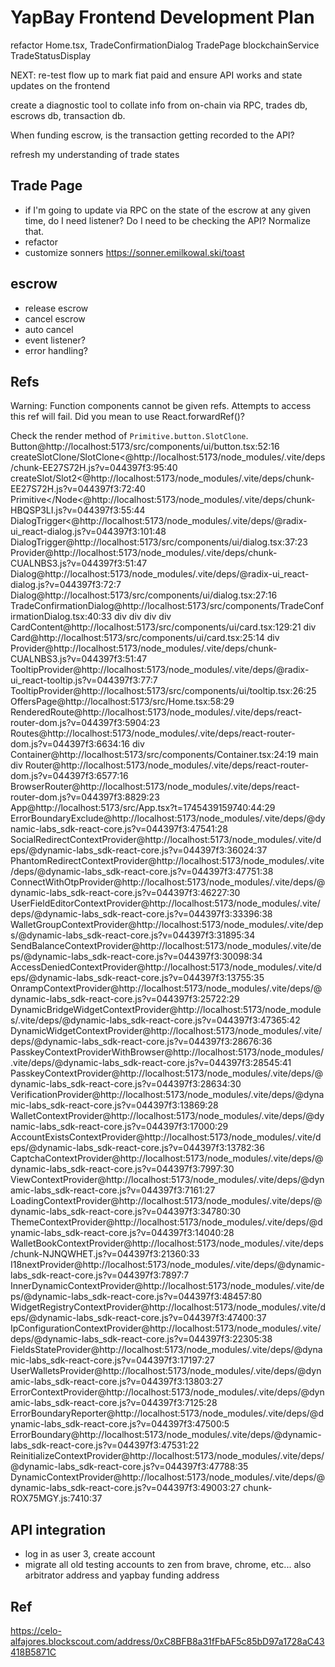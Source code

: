 # YapBay Frontend Development Plan

refactor Home.tsx, TradeConfirmationDialog
TradePage
blockchainService
TradeStatusDisplay

NEXT: re-test flow up to mark fiat paid and ensure API works and state updates on the frontend

create a diagnostic tool to collate info from on-chain via RPC, trades db, escrows db, transaction db.

When funding escrow, is the transaction getting recorded to the API?

refresh my understanding of trade states

## Trade Page
- if I'm going to update via RPC on the state of the escrow at any given time, do I need listener? Do I need to be checking the API? Normalize that.
- refactor
- customize sonners https://sonner.emilkowal.ski/toast

## escrow
- release escrow
- cancel escrow
- auto cancel
- event listener?
- error handling?



## Refs
Warning: Function components cannot be given refs. Attempts to access this ref will fail. Did you mean to use React.forwardRef()?

Check the render method of `Primitive.button.SlotClone`.
Button@http://localhost:5173/src/components/ui/button.tsx:52:16
createSlotClone/SlotClone<@http://localhost:5173/node_modules/.vite/deps/chunk-EE27S72H.js?v=044397f3:95:40
createSlot/Slot2<@http://localhost:5173/node_modules/.vite/deps/chunk-EE27S72H.js?v=044397f3:72:40
Primitive</Node<@http://localhost:5173/node_modules/.vite/deps/chunk-HBQSP3LI.js?v=044397f3:55:44
DialogTrigger<@http://localhost:5173/node_modules/.vite/deps/@radix-ui_react-dialog.js?v=044397f3:101:48
DialogTrigger@http://localhost:5173/src/components/ui/dialog.tsx:37:23
Provider@http://localhost:5173/node_modules/.vite/deps/chunk-CUALNBS3.js?v=044397f3:51:47
Dialog@http://localhost:5173/node_modules/.vite/deps/@radix-ui_react-dialog.js?v=044397f3:72:7
Dialog@http://localhost:5173/src/components/ui/dialog.tsx:27:16
TradeConfirmationDialog@http://localhost:5173/src/components/TradeConfirmationDialog.tsx:40:33
div
div
div
div
CardContent@http://localhost:5173/src/components/ui/card.tsx:129:21
div
Card@http://localhost:5173/src/components/ui/card.tsx:25:14
div
Provider@http://localhost:5173/node_modules/.vite/deps/chunk-CUALNBS3.js?v=044397f3:51:47
TooltipProvider@http://localhost:5173/node_modules/.vite/deps/@radix-ui_react-tooltip.js?v=044397f3:77:7
TooltipProvider@http://localhost:5173/src/components/ui/tooltip.tsx:26:25
OffersPage@http://localhost:5173/src/Home.tsx:58:29
RenderedRoute@http://localhost:5173/node_modules/.vite/deps/react-router-dom.js?v=044397f3:5904:23
Routes@http://localhost:5173/node_modules/.vite/deps/react-router-dom.js?v=044397f3:6634:16
div
Container@http://localhost:5173/src/components/Container.tsx:24:19
main
div
Router@http://localhost:5173/node_modules/.vite/deps/react-router-dom.js?v=044397f3:6577:16
BrowserRouter@http://localhost:5173/node_modules/.vite/deps/react-router-dom.js?v=044397f3:8829:23
App@http://localhost:5173/src/App.tsx?t=1745439159740:44:29
ErrorBoundaryExclude@http://localhost:5173/node_modules/.vite/deps/@dynamic-labs_sdk-react-core.js?v=044397f3:47541:28
SocialRedirectContextProvider@http://localhost:5173/node_modules/.vite/deps/@dynamic-labs_sdk-react-core.js?v=044397f3:36024:37
PhantomRedirectContextProvider@http://localhost:5173/node_modules/.vite/deps/@dynamic-labs_sdk-react-core.js?v=044397f3:47751:38
ConnectWithOtpProvider@http://localhost:5173/node_modules/.vite/deps/@dynamic-labs_sdk-react-core.js?v=044397f3:46227:30
UserFieldEditorContextProvider@http://localhost:5173/node_modules/.vite/deps/@dynamic-labs_sdk-react-core.js?v=044397f3:33396:38
WalletGroupContextProvider@http://localhost:5173/node_modules/.vite/deps/@dynamic-labs_sdk-react-core.js?v=044397f3:31895:34
SendBalanceContextProvider@http://localhost:5173/node_modules/.vite/deps/@dynamic-labs_sdk-react-core.js?v=044397f3:30098:34
AccessDeniedContextProvider@http://localhost:5173/node_modules/.vite/deps/@dynamic-labs_sdk-react-core.js?v=044397f3:13755:35
OnrampContextProvider@http://localhost:5173/node_modules/.vite/deps/@dynamic-labs_sdk-react-core.js?v=044397f3:25722:29
DynamicBridgeWidgetContextProvider@http://localhost:5173/node_modules/.vite/deps/@dynamic-labs_sdk-react-core.js?v=044397f3:47365:42
DynamicWidgetContextProvider@http://localhost:5173/node_modules/.vite/deps/@dynamic-labs_sdk-react-core.js?v=044397f3:28676:36
PasskeyContextProviderWithBrowser@http://localhost:5173/node_modules/.vite/deps/@dynamic-labs_sdk-react-core.js?v=044397f3:28545:41
PasskeyContextProvider@http://localhost:5173/node_modules/.vite/deps/@dynamic-labs_sdk-react-core.js?v=044397f3:28634:30
VerificationProvider@http://localhost:5173/node_modules/.vite/deps/@dynamic-labs_sdk-react-core.js?v=044397f3:13869:28
WalletContextProvider@http://localhost:5173/node_modules/.vite/deps/@dynamic-labs_sdk-react-core.js?v=044397f3:17000:29
AccountExistsContextProvider@http://localhost:5173/node_modules/.vite/deps/@dynamic-labs_sdk-react-core.js?v=044397f3:13782:36
CaptchaContextProvider@http://localhost:5173/node_modules/.vite/deps/@dynamic-labs_sdk-react-core.js?v=044397f3:7997:30
ViewContextProvider@http://localhost:5173/node_modules/.vite/deps/@dynamic-labs_sdk-react-core.js?v=044397f3:7161:27
LoadingContextProvider@http://localhost:5173/node_modules/.vite/deps/@dynamic-labs_sdk-react-core.js?v=044397f3:34780:30
ThemeContextProvider@http://localhost:5173/node_modules/.vite/deps/@dynamic-labs_sdk-react-core.js?v=044397f3:14040:28
WalletBookContextProvider@http://localhost:5173/node_modules/.vite/deps/chunk-NJNQWHET.js?v=044397f3:21360:33
I18nextProvider@http://localhost:5173/node_modules/.vite/deps/@dynamic-labs_sdk-react-core.js?v=044397f3:7897:7
InnerDynamicContextProvider@http://localhost:5173/node_modules/.vite/deps/@dynamic-labs_sdk-react-core.js?v=044397f3:48457:80
WidgetRegistryContextProvider@http://localhost:5173/node_modules/.vite/deps/@dynamic-labs_sdk-react-core.js?v=044397f3:47400:37
IpConfigurationContextProvider@http://localhost:5173/node_modules/.vite/deps/@dynamic-labs_sdk-react-core.js?v=044397f3:22305:38
FieldsStateProvider@http://localhost:5173/node_modules/.vite/deps/@dynamic-labs_sdk-react-core.js?v=044397f3:17197:27
UserWalletsProvider@http://localhost:5173/node_modules/.vite/deps/@dynamic-labs_sdk-react-core.js?v=044397f3:13803:27
ErrorContextProvider@http://localhost:5173/node_modules/.vite/deps/@dynamic-labs_sdk-react-core.js?v=044397f3:7125:28
ErrorBoundaryReporter@http://localhost:5173/node_modules/.vite/deps/@dynamic-labs_sdk-react-core.js?v=044397f3:47500:5
ErrorBoundary@http://localhost:5173/node_modules/.vite/deps/@dynamic-labs_sdk-react-core.js?v=044397f3:47531:22
ReinitializeContextProvider@http://localhost:5173/node_modules/.vite/deps/@dynamic-labs_sdk-react-core.js?v=044397f3:47788:35
DynamicContextProvider@http://localhost:5173/node_modules/.vite/deps/@dynamic-labs_sdk-react-core.js?v=044397f3:49003:27 chunk-ROX75MGY.js:7410:37




## API integration
- log in as user 3, create account
- migrate all old testing accounts to zen from brave, chrome, etc... also arbitrator address and yapbay funding address



## Ref
https://celo-alfajores.blockscout.com/address/0xC8BFB8a31fFbAF5c85bD97a1728aC43418B5871C